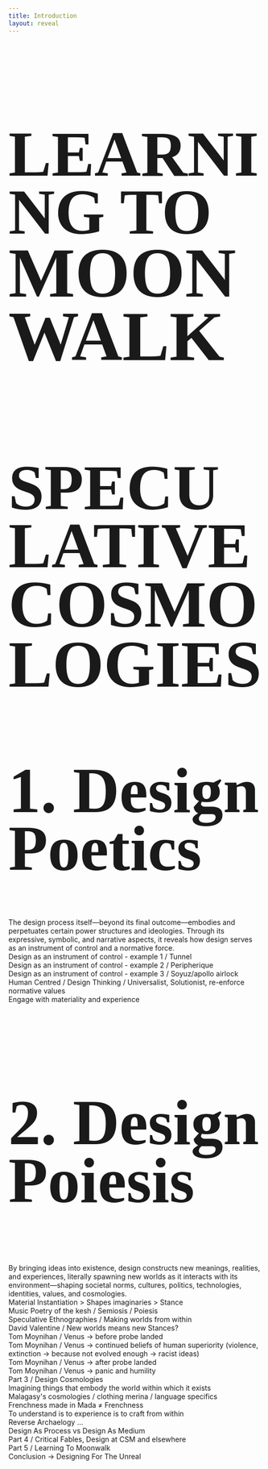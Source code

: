 ```yaml
---
title: Introduction
layout: reveal
---
```


<section data-state=h1>
 <style>.h1 header:after { content: "Sitraka Rakotoniaina — @sitraka___ / sitraka@vvfa.space"; }</style>
    <h1 class="NT" style="font-family:'HND' !important;text-transform: uppercase !important;line-height: 0.9;font-size: 8rem !important;" >Learning To<br><span style="font-size:8.78rem !important;">Moonwalk</span></h1>
</section>
<section data-background-image="assets/imgs/mothership-landing_2.jpg" data-state=h2>
    <style>.h2 header:after { content: "George Clinton (Dr Funkenstein), 1977-1999 — P-Funk Mothership"; }</style>
    <h1 class="NT" style="font-family:'grotesk' !important;text-transform: uppercase !important;line-height: 0.9;font-size: 8rem !important;" >Speculative<br><span style="font-size:8.2rem !important;">Cosmologies</span></h1>
</section>
<section data-background-image="assets/imgs/cb2.jpg" data-state=cb1>
    <style>.cb1 header:after { content: "Chelsey Bonestell, 1949 — Concstruction of a manned space station"; }</style>
    <h1 class="NT" style="font-family:'Picnic' !important;text-transform: capitalize !important;line-height: 0.9;font-size: 6rem !important;" ><span style="font-size:8rem !important;">1. Design Poetics</span></h1>
</section>
<section data-background-image="assets/imgs/cb2.jpg" data-state=cb1>
    <span class="quotes">The design process itself—beyond its final outcome—embodies and perpetuates certain power structures and ideologies. Through its expressive, symbolic, and narrative aspects, it reveals how design serves as an instrument of control and a normative force.</span>
</section>
<section data-state=h1>
    Design as an instrument of control - example 1 / Tunnel
</section>
<section data-state=h1>
    Design as an instrument of control - example 2 / Peripherique
</section>
<section data-state=h1>
    Design as an instrument of control - example 3 / Soyuz/apollo airlock
</section>
<section data-state=h1>
    Human Centred / Design Thinking / Universalist, Solutionist, re-enforce normative values
</section>
<section data-state=h1>
    Engage with materiality and experience
</section>
<section data-background-image="assets/imgs/empathics_3.jpg" data-state=cb1>
    <style>.cb1 header:after { content: "Chelsey Bonestell, 1949 — Concstruction of a manned space station"; }</style>
    <h1 class="NT" style="font-family:'Picnic' !important;text-transform: capitalize !important;line-height: 0.9;font-size: 8rem !important;" ><span style="font-size:8rem !important;">2. Design Poiesis</span></h1>
</section>
<section data-background-image="assets/imgs/stamp.jpg" data-state=cb1>
    <span class="quotes">By bringing ideas into existence, design constructs new meanings, realities, and experiences, literally spawning new worlds as it interacts with its environment—shaping societal norms, cultures, politics, technologies, identities, values, and cosmologies.</span>
</section>
<section data-state=h1>
    Material Instantiation > Shapes imaginaries > Stance
</section>
<section data-state=h1>
    Music Poetry of the kesh / Semiosis / Poiesis
</section>
<section data-state=h1>
    Speculative Ethnographies / Making worlds from within
</section>
<section data-state=h1>
    David Valentine / New worlds means new Stances?
</section>
<section data-state=h1>
    Tom Moynihan / Venus → before probe landed
</section>
<section data-state=h1>
    Tom Moynihan / Venus → continued beliefs of human superiority (violence, extinction → because not evolved enough → racist ideas)
</section>
<section data-state=h1>
    Tom Moynihan / Venus → after probe landed
</section>
<section data-state=h1>
    Tom Moynihan / Venus → panic and humility
</section>
<section data-state=h1>
    Part 3 / Design Cosmologies
</section>
<section data-state=h1>
    Imagining things that embody the world within which it exists
</section>
<section data-state=h1>
    Malagasy's cosmologies / clothing merina / language specifics
</section>
<section data-state=h1>
    Frenchness made in Mada ≠ Frenchness
</section>
<section data-state=h1>
    To understand is to experience is to craft from within
</section>
<section data-state=h1>
    Reverse Archaelogy ... 
</section>
<section data-state=h1>
    Design As Process vs Design As Medium 
</section>
<section data-state=h1>
    Part 4 / Critical Fables, Design at CSM and elsewhere
</section>
<section data-state=h1>
    Part 5 / Learning To Moonwalk 
</section>
<section data-state=h1>
    Conclusion → Designing For The Unreal
</section>